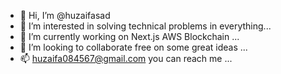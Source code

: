 - 👋 Hi, I’m @huzaifasad
- 👀 I’m interested in solving technical problems in everything...
- 🌱 I’m currently working on Next.js AWS Blockchain ...
- 💞️ I’m looking to collaborate free on some great ideas ...
- 📫 huzaifa084567@gmail.com you can reach me ...

<!---
huzaifasad/huzaifasad is a ✨ special ✨ repository because its `README.md` (this file) appears on your GitHub profile.
You can click the Preview link to take a look at your changes.
--->
